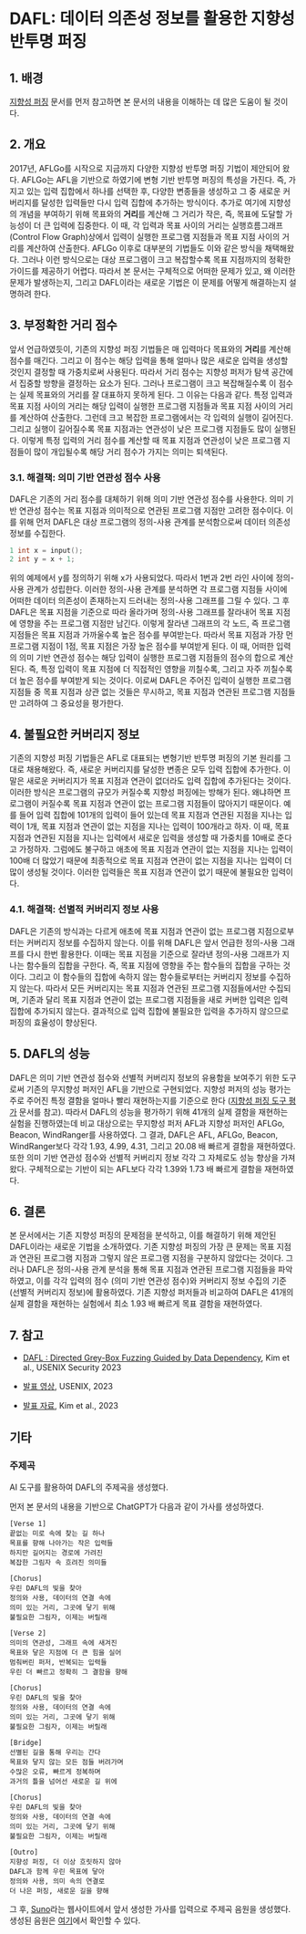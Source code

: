 # DAFL: 데이터 의존성 정보를 활용한 지향성 반투명 퍼징


## 1. 배경
[지향성 퍼징](https://github.com/prosyslab/pl-wiki/wiki/%EC%A7%80%ED%96%A5%EC%84%B1-%ED%8D%BC%EC%A7%95(Directed-Fuzzing)) 문서를 먼저 참고하면 본 문서의 내용을 이해하는 데 많은 도움이 될 것이다.

## 2. 개요
2017년, AFLGo를 시작으로 지금까지 다양한 지향성 반투명 퍼징 기법이 제안되어 왔다. AFLGo는 AFL을 기반으로 하였기에 변형 기반 반투명 퍼징의 특성을 가진다.
즉, 가지고 있는 입력 집합에서 하나를 선택한 후, 다양한 변종들을 생성하고 그 중 새로운 커버리지를 달성한 입력들만 다시 입력 집합에 추가하는 방식이다.
추가로 여기에 지향성의 개념을 부여하기 위해  목표와의 **거리**를 계산해 그 거리가 작은, 즉, 목표에 도달할 가능성이 더 큰 입력에 집중한다.
이 때, 각 입력과 목표 사이의 거리는 실행흐름그래프(Control Flow Graph)상에서 입력이 실행한 프로그램 지점들과 목표 지점 사이의 거리를 계산하여 산출한다.
AFLGo 이후로 대부분의 기법들도 이와 같은 방식을 채택해왔다. 그러나 이런 방식으로는 대상 프로그램이 크고 복잡할수록 목표 지점까지의 정확한 가이드를 제공하기 어렵다.
따라서 본 문서는 구체적으로 어떠한 문제가 있고, 왜 이러한 문제가 발생하는지, 그리고 DAFL이라는 새로운 기법은 이 문제를 어떻게 해결하는지 설명하려 한다.

## 3. 부정확한 거리 점수
앞서 언급하였듯이, 기존의 지향성 퍼징 기법들은 매 입력마다 목표와의 **거리**를 계산해 점수를 매긴다.
그리고 이 점수는 해당 입력을 통해 얼마나 많은 새로운 입력을 생성할 것인지 결정할 때 가중치로써 사용된다.
따라서 거리 점수는 지향성 퍼저가 탐색 공간에서 집중할 방향을 결정하는 요소가 된다.
그러나 프로그램이 크고 복잡해질수록 이 점수는 실제 목표와의 거리를 잘 대표하지 못하게 된다.
그 이유는 다음과 같다.
특정 입력과 목표 지점 사이의 거리는 해당 입력이 실행한 프로그램 지점들과 목표 지점 사이의 거리를 계산하여 산출한다.
그런데 크고 복잡한 프로그램에서는 각 입력의 실행이 길어진다. 그리고 실행이 길어질수록 목표 지점과는 연관성이 낮은 프로그램 지점들도 많이 실행된다.
이렇게 특정 입력의 거리 점수를 계산할 때 목표 지점과 연관성이 낮은 프로그램 지점들이 많이 개입될수록 해당 거리 점수가 가지는 의미는 퇴색된다.


### 3.1. 해결책: 의미 기반 연관성 점수 사용
DAFL은 기존의 거리 점수를 대체하기 위해 의미 기반 연관성 점수를 사용한다.
의미 기반 연관성 점수는 목표 지점과 의미적으로 연관된 프로그램 지점만 고려한 점수이다.
이를 위해 먼저 DAFL은 대상 프로그램의 정의-사용 관계를 분석함으로써 데이터 의존성 정보를 수집한다. 

```c
1 int x = input();
2 int y = x + 1;
```
위의 예제에서 y를 정의하기 위해 x가 사용되었다. 따라서 1번과 2번 라인 사이에 정의-사용 관계가 성립한다.
이러한 정의-사용 관계를 분석하면 각 프로그램 지점들 사이에 어떠한 데이터 의존성이 존재하는지 드러내는 정의-사용 그래프를 그릴 수 있다.
그 후 DAFL은 목표 지점을 기준으로 따라 올라가며 정의-사용 그래프를 잘라내어 목표 지점에 영향을 주는 프로그램 지점만 남긴다.
이렇게 잘라낸 그래프의 각 노드, 즉 프로그램 지점들은 목표 지점과 가까울수록 높은 점수를 부여받는다.
따라서 목표 지점과 가장 먼 프로그램 지점이 1점, 목표 지점은 가장 높은 점수를 부여받게 된다.
이 때, 어떠한 입력의 의미 기반 연관성 점수는 해당 입력이 실행한 프로그램 지점들의 점수의 합으로 계산된다.
즉, 특정 입력이 목표 지점에 더 직접적인 영향을 끼칠수록, 그리고 자주 끼칠수록 더 높은 점수를 부여받게 되는 것이다.
이로써 DAFL은 주어진 입력이 실행한 프로그램 지점들 중 목표 지점과 상관 없는 것들은 무시하고, 목표 지점과 연관된 프로그램 지점들만 고려하여 그 중요성을 평가한다.


## 4. 불필요한 커버리지 정보
기존의 지향성 퍼징 기법들은 AFL로 대표되는 변형기반 반투명 퍼징의 기본 원리를 그대로 채용해왔다. 즉, 새로운 커버리지를 달성한 변종은 모두 입력 집합에 추가한다.
이 말은 새로운 커버리지가 목표 지점과 연관이 없더라도 입력 집합에 추가된다는 것이다.
이러한 방식은 프로그램의 규모가 커질수록 지향성 퍼징에는 방해가 된다. 왜냐하면 프로그램이 커질수록 목표 지점과 연관이 없는 프로그램 지점들이 많아지기 때문이다.
예를 들어 입력 집합에 101개의 입력이 들어 있는데 목표 지점과 연관된 지점을 지나는 입력이 1개, 목표 지점과 연관이 없는 지점을 지나는 입력이 100개라고 하자.
이 때, 목표 지점과 연관된 지점을 지나는 입력에서 새로운 입력을 생성할 때 가중치를 10배로 준다고 가정하자.
그럼에도 불구하고 애초에 목표 지점과 연관이 없는 지점을 지나는 입력이 100배 더 많았기 때문에 최종적으로 목표 지점과 연관이 없는 지점을 지나는 입력이 더 많이 생성될 것이다. 이러한 입력들은 목표 지점과 연관이 없기 때문에 불필요한 입력이다.


### 4.1. 해결책: 선별적 커버리지 정보 사용
DAFL은 기존의 방식과는 다르게 애초에 목표 지점과 연관이 없는 프로그램 지점으로부터는 커버리지 정보를 수집하지 않는다.
이를 위해 DAFL은 앞서 언급한 정의-사용 그래프를 다시 한번 활용한다. 이때는 목표 지점을 기준으로 잘라낸 정의-사용 그래프가 지나는 함수들의 집합을 구한다.
즉, 목표 지점에 영향을 주는 함수들의 집합을 구하는 것이다. 그리고 이 함수들의 집합에 속하지 않는 함수들로부터는 커버리지 정보를 수집하지 않는다.
따라서 모든 커버리지는 목표 지점과 연관된 프로그램 지점들에서만 수집되며, 기존과 달리 목표 지점과 연관이 없는 프로그램 지점들을 새로 커버한 입력은 입력 집합에 추가되지 않는다.
결과적으로 입력 집합에 불필요한 입력을 추가하지 않으므로 퍼징의 효율성이 향상된다.

## 5. DAFL의 성능
DAFL은 의미 기반 연관성 점수와 선별적 커버리지 정보의 유용함을 보여주기 위한 도구로써 기존의 무지향성 퍼저인 AFL을 기반으로 구현되었다.
지향성 퍼저의 성능 평가는 주로 주어진 특정 결함을 얼마나 빨리 재현하는지를 기준으로 한다 ([지향성 퍼징 도구 평가](https://github.com/prosyslab/pl-wiki/wiki/지향성-퍼징-도구-평가) 문서를 참고).
따라서 DAFL의 성능을 평가하기 위해 41개의 실제 결함을 재현하는 실험을 진행하였는데 비교 대상으로는 무지향성 퍼저 AFL과 지향성 퍼저인 AFLGo, Beacon, WindRanger를 사용하였다.
그 결과, DAFL은 AFL, AFLGo, Beacon, WindRanger보다 각각 1.93, 4.99, 4.31, 그리고 20.08 배 빠르게 결함을 재현하였다.  
또한 의미 기반 연관성 점수와 선별적 커버리지 정보 각각 그 자체로도 성능 향상을 가져왔다.
구체적으로는 기반이 되는 AFL보다 각각 1.39와 1.73 배 빠르게 결함을 재현하였다.


## 6. 결론
본 문서에서는 기존 지향성 퍼징의 문제점을 분석하고, 이를 해결하기 위해 제안된 DAFL이라는 새로운 기법을 소개하였다.
기존 지향성 퍼징의 가장 큰 문제는 목표 지점과 연관된 프로그램 지점과 그렇지 않은 프로그램 지점을 구분하지 않았다는 것이다.
그러나 DAFL은 정의-사용 관계 분석을 통해 목표 지점과 연관된 프로그램 지점들을 파악하였고, 이를 각각 입력의 점수 (의미 기반 연관성 점수)와
커버리지 정보 수집의 기준 (선별적 커버리지 정보)에 활용하였다.
기존 지향성 퍼저들과 비교하여 DAFL은 41개의 실제 결함을 재현하는 실험에서 최소 1.93 배 빠르게 목표 결함을 재현하였다.

## 7. 참고

- [DAFL : Directed Grey-Box Fuzzing Guided by Data Dependency](https://prosys.kaist.ac.kr/publications/sec23.pdf), Kim et al., USENIX Security 2023

- [발표 영상](https://www.youtube.com/watch?v=BjtKhyzLtyo&t=16s), USENIX, 2023

- [발표 자료](https://prosys.kaist.ac.kr/publications/sec23-slides.pdf), Kim et al., 2023

## 기타

### 주제곡
AI 도구를 활용하여 DAFL의 주제곡을 생성했다.

먼저 본 문서의 내용을 기반으로 ChatGPT가 다음과 같이 가사를 생성하였다.
```
[Verse 1]
끝없는 미로 속에 찾는 길 하나
목표를 향해 나아가는 작은 입력들
하지만 길어지는 경로에 가려진
복잡한 그림자 속 흐려진 의미들

[Chorus]
우린 DAFL의 빛을 찾아
정의와 사용, 데이터의 연결 속에
의미 있는 거리, 그곳에 닿기 위해
불필요한 그림자, 이제는 버릴래

[Verse 2]
의미의 연관성, 그래프 속에 새겨진
목표와 닿은 지점에 더 큰 힘을 실어
멈춰버린 퍼저, 반복되는 입력들
우린 더 빠르고 정확히 그 결함을 향해

[Chorus]
우린 DAFL의 빛을 찾아
정의와 사용, 데이터의 연결 속에
의미 있는 거리, 그곳에 닿기 위해
불필요한 그림자, 이제는 버릴래

[Bridge]
선별된 길을 통해 우리는 간다
목표와 닿지 않는 모든 점들 버려가며
수많은 오류, 빠르게 정복하며
과거의 틀을 넘어선 새로운 길 위에

[Chorus]
우린 DAFL의 빛을 찾아
정의와 사용, 데이터의 연결 속에
의미 있는 거리, 그곳에 닿기 위해
불필요한 그림자, 이제는 버릴래

[Outro]
지향성 퍼징, 더 이상 흐릿하지 않아
DAFL과 함께 우린 목표에 닿아
정의와 사용, 의미 속의 연결로
더 나은 퍼징, 새로운 길을 향해
```

그 후, [Suno](https://suno.com/)라는 웹사이트에서 앞서 생성한 가사를 입력으로 주제곡 음원을 생성했다.
생성된 음원은 [여기](https://suno.com/song/fd17ca70-89cf-446a-941c-60c33ef04b9c)에서 확인할 수 있다.
